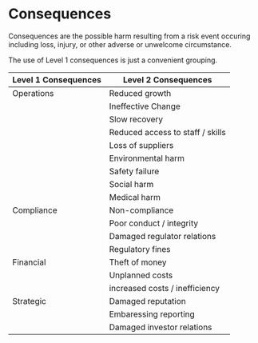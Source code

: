 
# Consequences

Consequences are the possible harm resulting from a risk event occuring including loss, injury, or other adverse or unwelcome circumstance.

The use of Level 1 consequences is just a convenient grouping.

|Level 1 Consequences|Level 2 Consequences|
|--------------------|--------------------|
|Operations|Reduced growth|
||Ineffective Change|
||Slow recovery|
||Reduced access to staff / skills|
||Loss of suppliers|
||Environmental harm|
||Safety failure|
||Social harm|
||Medical harm|
|Compliance|Non-compliance|
||Poor conduct / integrity|
||Damaged regulator relations|
||Regulatory fines|
|Financial|Theft of money|
||Unplanned costs|
||increased costs / inefficiency|
|Strategic|Damaged reputation|
||Embaressing reporting|
||Damaged investor relations|

